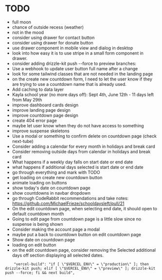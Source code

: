 # TODO

- full moon
- chance of outside recess (weather)
- not in the mood
- consider using drawer for contact button
- consider using drawer for donate button
- use drawer component in mobile view and dialog in desktop
- look into how easy it is to use stripe in a small form component in drawer.
- consider adding drizzle-kit push --force to preview branches:
- Use a webhook to update user button full name after a change
- look for some tailwind classes that are not needed in the landing page
- on the create new countdown form, I need to let the user know if they are trying to use a countdown name that is already used.
- Add caching to data layer
- Kayla school year (no more days off): Sept 4th, June 12th - 11 days left from May 29th
- improve dashboard cards design
- improve landing page design
- improve countdown page design
- create 404 error page
- maybe let user know when they do not have access to something
- improve suspense skeletons
- Use a modal or something to confirm delete on countdown page (check next-tube)
- Consider adding a calendar for every month in holidays and break card
- Consider removing outside days from calendar in holidays and break card
- What happens if a weekly day falls on start date or end date
- what happens if additional days selected is start date or end date
- go through everything and mark with TODO
- get loading on create new countdown button
- animate loading on buttons
- show today's date on countdown page
- show countdowns in navbar dropdown
- go through CodeRabbit recommendations and take notes: https://github.com/MichaelFrieze/schooldaysleft/pull/21
- On the edit countdown page, when selecting end date, it should open to default countdown month
- Going to edit page from countdown page is a little slow since no suspense is being shown
- Consider making the account page a modal
- maybe put a back to countdown button on edit countdown page
- Show date on countdown page
- loading on edit button
- on the edit countdown page, consider removing the Selected additional days off section displaying all selected dates.

```
    "vercel-build": "if [ \"$VERCEL_ENV\" = \"production\" ]; then drizzle-kit push; elif [ \"$VERCEL_ENV\" = \"preview\" ]; drizzle-kit push --force; fi && next build",
```
